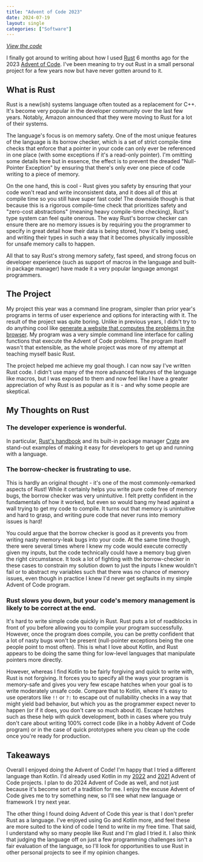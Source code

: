 ```yaml
---
title: "Advent of Code 2023"
date: 2024-07-19
layout: single
categories: ["Software"]
---
```


_[View the code](https://github.com/simon-duchastel/advent-of-code-2023)_

I finally got around to writing about how I used [Rust](https://www.rust-lang.org) 6 months ago for the 2023 [Advent of Code](https://adventofcode.com). I've been meaning to try out Rust in a small personal project for a few years now but have never gotten around to it.

## What is Rust

Rust is a new(ish) systems language often touted as a replacement for C++. It's become very popular in the developer community over the last few years. Notably, Amazon announced that they were moving to Rust for a lot of their systems.

The language's focus is on memory safety. One of the most unique features of the language is its borrow checker, which is a set of strict compile-time checks that enforce that a pointer in your code can only ever be referenced in one place (with some exceptions if it's a read-only pointer). I'm omitting some details here but in essence, the effect is to prevent the dreaded "Null-Pointer Exception" by ensuring that there's only ever one piece of code writing to a piece of memory.

On the one hand, this is cool - Rust gives you safety by ensuring that your code won't read and write inconsistent data, and it does all of this at compile time so you still have super fast code! The downside though is that because this is a rigorous compile-time check that prioritizes safety and "zero-cost abstractions" (meaning heavy compile-time checking), Rust's type system can feel quite onerous. The way Rust's borrow checker can ensure there are no memory issues is by requiring you the programmer to specify in great detail how their data is being stored, how it's being used, and writing their types in such a way that it becomes physically impossible for unsafe memory calls to happen.

All that to say Rust's strong memory safety, fast speed, and strong focus on developer experience (such as support of macros in the language and built-in package manager) have made it a very popular language amongst programmers.

## The Project

My project this year was a command line program, simpler than prior year's programs in terms of user experience and options for interacting with it. The result of the project was quite boring. Unlike in previous years, I didn't try to do anything cool like [generate a website that computes the problems in the browser](../advent-of-code-2022/). My program was a very simple command line interface for calling functions that execute the Advent of Code problems. The program itself wasn't that extensible, as the whole project was more of my attempt at teaching myself basic Rust.

The project helped me achieve my goal though. I can now say I've written Rust code. I didn't use many of the more advanced features of the language like macros, but I was exposed to them and now feel like I have a greater appreciation of why Rust is as popular as it is - and why some people are skeptical.

## My Thoughts on Rust

### The developer experience is wonderful.

In particular, [Rust's handbook](https://doc.rust-lang.org/book/) and its built-in package manager [Crate](https://doc.rust-lang.org/book/ch07-01-packages-and-crates.html) are stand-out examples of making it easy for developers to get up and running with a language.

### The borrow-checker is frustrating to use.

This is hardly an original thought - it's one of the most commonly-remarked aspects of Rust! While it certainly helps you write pure code free of memory bugs, the borrow checker was very unintuitive. I felt pretty confident in the fundamentals of how it worked, but even so would bang my head against a wall trying to get my code to compile. It turns out that memory is unintuitive and hard to grasp, and writing pure code that never runs into memory issues is hard!

You could argue that the borrow checker is good as it prevents you from writing nasty memory-leak bugs into your code. At the same time though, there were several times where I knew my code would execute correctly given my inputs, but the code technically could have a memory bug given the right circumstance. It took a lot of fighting with the borrow-checker in these cases to constrain my solution down to just the inputs I knew wouldn't fail or to abstract my variables such that there was no chance of memory issues, even though in practice I knew I'd never get segfaults in my simple Advent of Code program.

### Rust slows you down, but your code's memory management is likely to be correct at the end.

It's hard to write simple code quickly in Rust. Rust puts a lot of roadblocks in front of you before allowing you to compile your program successfully. However, once the program does compile, you can be pretty confident that a lot of nasty bugs won't be present (null-pointer exceptions being the one people point to most often). This is what I love about Kotlin, and Rust appears to be doing the same thing for low-level languages that manipulate pointers more directly.

However, whereas I find Kotlin to be fairly forgiving and quick to write with, Rust is not forgiving. It forces you to specify all the ways your program is memory-safe and gives you very few escape hatches when your goal is to write moderately unsafe code. Compare that to Kotlin, where it's easy to use operators like `!!` or `?:` to escape out of nullability checks in a way that might yield bad behavior, but which you as the programmer expect never to happen (or if it does, you don't care so much about it). Escape hatches such as these help with quick development, both in cases where you truly don't care about writing 100% correct code (like in a hobby Advent of Code program) or in the case of quick prototypes where you clean up the code once you're ready for production.

## Takeaways

Overall I enjoyed doing the Advent of Code! I'm happy that I tried a different language than Kotlin. I'd already used Kotlin in my [2022](../advent-of-code-2022/) and [2021](../advent-of-code-2021/) Advent of Code projects. I plan to do 2024 Advent of Code as well, and not just because it's become sort of a tradition for me. I enjoy the excuse Advent of Code gives me to try something new, so I'll see what new language or framework I try next year.

The other thing I found doing Advent of Code this year is that I don't prefer Rust as a language. I've enjoyed using Go and Kotlin more, and feel these are more suited to the kind of code I tend to write in my free time. That said, I understand why so many people like Rust and I'm glad I tried it. I also think that judging the language off on just a few programming challenges isn't a fair evaluation of the language, so I'll look for opportunities to use Rust in other personal projects to see if my opinion changes.